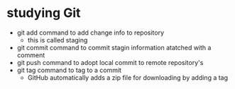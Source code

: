 # studying Git

- git add command to add change info to repository
    - this is called staging
- git commit command to commit stagin information atatched with a comment
- git push command to adopt local commit to remote repository's
- git tag command to tag to a commit
    - GitHub automatically adds a zip file for downloading by adding a tag
